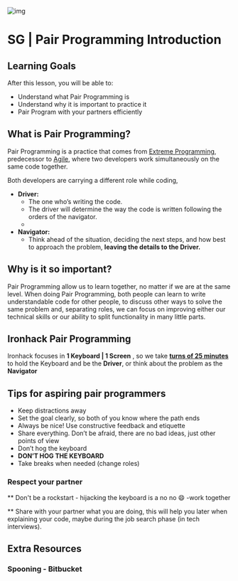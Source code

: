 ![img](https://i.imgur.com/1QgrNNw.png)

# SG | Pair Programming Introduction

## Learning Goals

After this lesson, you will be able to:

- Understand what Pair Programming is
- Understand why it is important to practice it
- Pair Program with your partners efficiently

## What is Pair Programming?

Pair Programming is a practice that comes from [Extreme Programming](https://en.wikipedia.org/wiki/Extreme_programming), predecessor to [Agile](https://en.wikipedia.org/wiki/Agile_software_development), where two developers work simultaneously on the same code together.

Both developers are carrying a different role while coding, 



- **Driver:** 
  - The one who’s writing the code. 
  - The driver will determine the way the code is written following the orders of the navigator. 
  - ​
- **Navigator:** 
  - Think ahead of the situation, deciding the next steps, and how best to approach the problem, **leaving the details to the Driver.**

## Why is it so important?

Pair Programming allow us to learn together, no matter if we are at the same level. When doing Pair Programming, both people can learn to write understandable code for other people, to discuss other ways to solve the same problem and, separating roles, we can focus on improving either our technical skills or our ability to split functionality in many little parts.



## Ironhack Pair Programming

Ironhack focuses in **1 Keyboard | 1 Screen** , so we take **[turns of 25 minutes](https://en.wikipedia.org/wiki/Pomodoro_Technique)** to hold the Keyboard and be the **Driver**, or think about the problem as the **Navigator**



## Tips for aspiring pair programmers

- Keep distractions away
- Set the goal clearly, so both of you know where the path ends
- Always be nice! Use constructive feedback and etiquette
- Share everything. Don’t be afraid, there are no bad ideas, just other points of view
- Don’t hog the keyboard
- **DON’T HOG THE KEYBOARD**
- Take breaks when needed (change roles)



### Respect your partner



** Don't be a rockstart - hijacking the keyboard is a no no :smile: -work together

** Share with your partner what you are doing, this will help you later when explaining your code, maybe during the job search phase (in tech interviews).



## Extra Resources

### Spooning - Bitbucket

